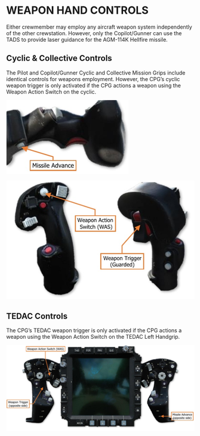 
# WEAPON HAND CONTROLS

Either crewmember may employ any aircraft weapon system independently of the other crewstation. However,
only the Copilot/Gunner can use the TADS to provide laser guidance for the AGM-114K Hellfire missile.



## Cyclic & Collective Controls

The Pilot and Copilot/Gunner Cyclic and Collective Mission Grips include identical controls for weapons
employment. However, the CPG’s cyclic weapon trigger is only activated if the CPG actions a weapon using the
Weapon Action Switch on the cyclic.

![](img/img-521-1-screen.jpg)

![](img/img-521-2-screen.jpg)



## TEDAC Controls

The CPG’s TEDAC weapon trigger is only activated if the CPG actions a weapon using the Weapon Action Switch
on the TEDAC Left Handgrip.

![](img/img-521-3-screen.jpg)




